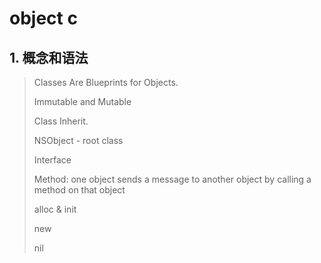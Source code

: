 # object c

## 1. 概念和语法

> Classes Are Blueprints for Objects.
>
> Immutable and Mutable
>
> Class Inherit. 
>
> NSObject - root class
>
> Interface
>
> Method: one object sends a message to another object by calling a method on that object
>
> alloc & init
>
> new
>
> nil

